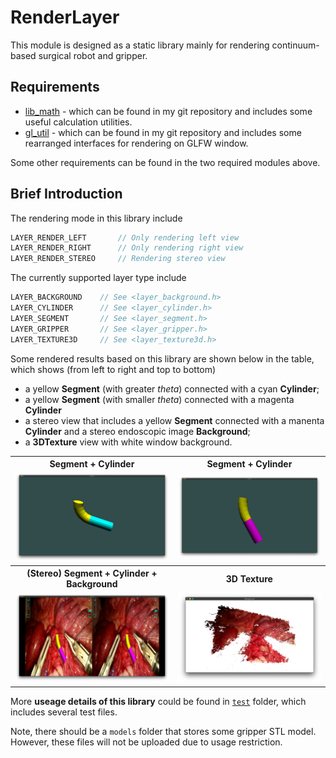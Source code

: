# RenderLayer

This module is designed as a static library mainly for rendering continuum-based surgical robot and gripper.

## Requirements

+ [lib_math](https://github.com/wlfrii/lib_math) - which can be found in my git repository and includes some useful calculation utilities.
+ [gl_util](https://github.com/wlfrii/learn_OpenGL/tree/main/gl_util) - which can be found in my git repository and includes some rearranged interfaces for rendering on GLFW window.

Some other requirements can be found in the two required modules above.

## Brief Introduction

The rendering mode in this library include 
```C++
LAYER_RENDER_LEFT       // Only rendering left view
LAYER_RENDER_RIGHT      // Only rendering right view
LAYER_RENDER_STEREO     // Rendering stereo view
```

The currently supported layer type include 
```C++
LAYER_BACKGROUND    // See <layer_background.h>
LAYER_CYLINDER      // See <layer_cylinder.h>
LAYER_SEGMENT       // See <layer_segment.h>
LAYER_GRIPPER       // See <layer_gripper.h>
LAYER_TEXTURE3D     // See <layer_texture3d.h>
```

Some rendered results based on this library are shown below in the table, which shows (from left to right and top to bottom)

 + a yellow __Segment__ (with greater _theta_) connected with a cyan __Cylinder__;
 + a yellow __Segment__ (with smaller _theta_) connected with a magenta __Cylinder__
 + a stereo view that includes a yellow __Segment__ connected with a manenta __Cylinder__ and a stereo endoscopic image __Background__;
 + a __3DTexture__ view with white window background.

<table>
    <tr><th> Segment + Cylinder </th> <th> Segment + Cylinder </th>
    </tr>
    <tr><td> <img src="./test/results/layer_segment_circle_1.png"> </td>
    <td> <img src="./test/results/layer_segment_circle_2.png"> </td>
    </tr>
    <tr><th> (Stereo) Segment + Cylinder + Background </th> <th> 3D Texture </th>
    </tr>
    <tr><td> <img src="./test/results/layer_bg_segment_circle_stereo.png"> </td>
    <td> <img src="./test/results/layer_texture3d.png"> </td>
    </tr>
</table>


More __useage details of this library__ could be found in [`test`](https://github.com/wlfrii/EndoVision/tree/main/RenderLayer/test) folder, which includes several test files.

Note, there should be a `models` folder that stores some gripper STL model. However, these files will not be uploaded due to usage restriction.